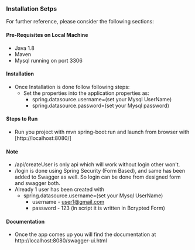 ### Installation Setps
For further reference, please consider the following sections:

#### Pre-Requisites on Local Machine
* Java 1.8
* Maven
* Mysql running on port 3306


#### Installation

* Once Installation is done follow following steps:
    * Set the properties into the application.properties as:
        * spring.datasource.username=(set your Mysql UserName)
        * spring.datasource.password=(set your Mysql password)

#### Steps to Run
* Run you project with mvn spring-boot:run and launch from browser with [http://localhost:8080/]

#### Note
* /api/createUser is only api which will work without login other won't. 
* /login is done using Spring Security (Form Based), and same has been added to Swagger as well. So login can be done from      designed form and swagger both.
* Already 1 user has been created with
     * spring.datasource.username=(set your Mysql UserName)
        * username - user1@gmail.com 
        * password - 123 (in script it is written in Bcrypted Form)
    
#### Documentation
* Once the app comes up you will find the documentation at http://localhost:8080/swagger-ui.html
